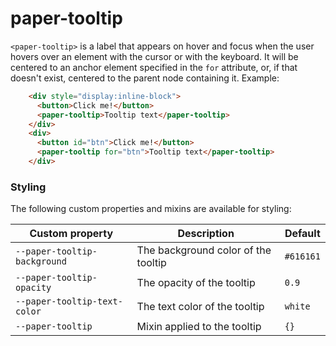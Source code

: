 # paper-tooltip

`<paper-tooltip>` is a label that appears on hover and focus when the user
hovers over an element with the cursor or with the keyboard. It will be centered
to an anchor element specified in the `for` attribute, or, if that doesn't exist,
centered to the parent node containing it.
Example:

```html
    <div style="display:inline-block">
      <button>Click me!</button>
      <paper-tooltip>Tooltip text</paper-tooltip>
    </div>
    <div>
      <button id="btn">Click me!</button>
      <paper-tooltip for="btn">Tooltip text</paper-tooltip>
    </div>
```

### Styling
The following custom properties and mixins are available for styling:

Custom property | Description | Default
----------------|-------------|----------
`--paper-tooltip-background` | The background color of the tooltip | `#616161`
`--paper-tooltip-opacity` | The opacity of the tooltip | `0.9`
`--paper-tooltip-text-color` | The text color of the tooltip | `white`
`--paper-tooltip` | Mixin applied to the tooltip | `{}`
